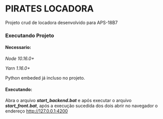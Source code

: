 # PIRATES LOCADORA

Projeto crud de locadora desenvolvido para APS-18B7

### Executando Projeto

#### Necessario:
_Node 10.16.0+_

_Yarn 1.16.0+_

Python embeded já incluso no projeto. 

#### Executando:

Abra o arquivo ***start_backend.bat*** e após executar o arquivo ***start_front.bat***, após a execução sucedida dos dois abrir no navegador o endereço http://127.0.0.1:4200
